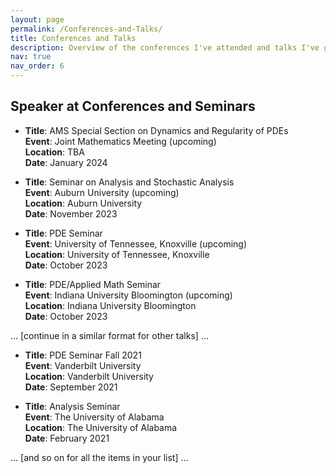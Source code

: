 ```yaml
---
layout: page
permalink: /Conferences-and-Talks/
title: Conferences and Talks
description: Overview of the conferences I've attended and talks I've given.
nav: true
nav_order: 6
---
```


## Speaker at Conferences and Seminars

- **Title**: AMS Special Section on Dynamics and Regularity of PDEs  
  **Event**: Joint Mathematics Meeting (upcoming)  
  **Location**: TBA  
  **Date**: January 2024

- **Title**: Seminar on Analysis and Stochastic Analysis  
  **Event**: Auburn University (upcoming)  
  **Location**: Auburn University  
  **Date**: November 2023

- **Title**: PDE Seminar  
  **Event**: University of Tennessee, Knoxville (upcoming)  
  **Location**: University of Tennessee, Knoxville  
  **Date**: October 2023

- **Title**: PDE/Applied Math Seminar  
  **Event**: Indiana University Bloomington (upcoming)  
  **Location**: Indiana University Bloomington  
  **Date**: October 2023

... [continue in a similar format for other talks] ...

- **Title**: PDE Seminar Fall 2021  
  **Event**: Vanderbilt University  
  **Location**: Vanderbilt University  
  **Date**: September 2021

- **Title**: Analysis Seminar  
  **Event**: The University of Alabama  
  **Location**: The University of Alabama  
  **Date**: February 2021

... [and so on for all the items in your list] ...
